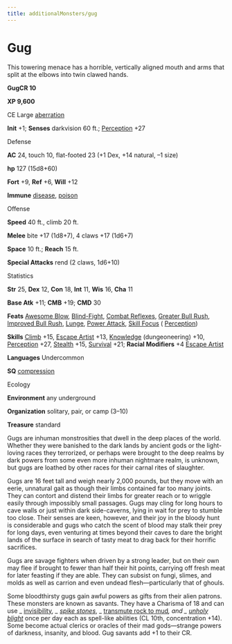 ```yaml
---
title: additionalMonsters/gug
---
```

# Gug

This towering menace has a horrible, vertically aligned mouth and arms that split at the elbows into twin clawed hands.

**GugCR 10**

**XP 9,600**

CE Large [aberration](monsters/creatureTypes#_aberration)

**Init** +1; **Senses** darkvision 60 ft.; [Perception](additionalMonsters/../skills/perception#_perception) +27

Defense

**AC** 24, touch 10, flat-footed 23 (+1 Dex, +14 natural, –1 size)

**hp** 127 (15d8+60)

**Fort** +9, **Ref** +6, **Will** +12

**Immune** [disease](monsters/universalMonsterRules#_disease-(ex-or-su)), [poison](monsters/universalMonsterRules#_poison-(ex-or-su))

Offense

**Speed** 40 ft., climb 20 ft.

**Melee** bite +17 (1d8+7), 4 claws +17 (1d6+7)

**Space** 10 ft.; **Reach** 15 ft.

**Special Attacks** rend (2 claws, 1d6+10)

Statistics

**Str** 25, **Dex** 12, **Con** 18, **Int** 11, **Wis** 16, **Cha** 11

**Base Atk** +11; **CMB** +19; **CMD** 30

**Feats** [Awesome Blow](additionalMonsters/../monsters/monsterFeats#_awesome-blow), [Blind-Fight](additionalMonsters/../feats#_blind-fight), [Combat Reflexes](additionalMonsters/../feats#_combat-reflexes), [Greater Bull Rush](additionalMonsters/../feats#_greater-bull-rush), [Improved Bull Rush](additionalMonsters/../feats#_improved-bull-rush), [Lunge](additionalMonsters/../feats#_lunge), [Power Attack](additionalMonsters/../feats#_power-attack), [Skill Focus](additionalMonsters/../feats#_skill-focus) ( [Perception](additionalMonsters/../skills/perception#_perception))

**Skills** [Climb](additionalMonsters/../skills/climb#_climb) +15, [Escape Artist](additionalMonsters/../skills/escapeArtist#_escape-artist) +13, [Knowledge](additionalMonsters/../skills/knowledge#_knowledge) (dungeoneering) +10, [Perception](additionalMonsters/../skills/perception#_perception) +27, [Stealth](additionalMonsters/../skills/stealth#_stealth) +15, [Survival](additionalMonsters/../skills/survival#_survival) +21; **Racial Modifiers** +4 [Escape Artist](additionalMonsters/../skills/escapeArtist#_escape-artist)

**Languages** Undercommon

**SQ** [compression](monsters/universalMonsterRules#_compression)

Ecology

**Environment** any underground

**Organization** solitary, pair, or camp (3–10)

**Treasure** standard

Gugs are inhuman monstrosities that dwell in the deep places of the world. Whether they were banished to the dark lands by ancient gods or the light-loving races they terrorized, or perhaps were brought to the deep realms by dark powers from some even more inhuman nightmare realm, is unknown, but gugs are loathed by other races for their carnal rites of slaughter.

Gugs are 16 feet tall and weigh nearly 2,000 pounds, but they move with an eerie, unnatural gait as though their limbs contained far too many joints. They can contort and distend their limbs for greater reach or to wriggle easily through impossibly small passages. Gugs may cling for long hours to cave walls or just within dark side-caverns, lying in wait for prey to stumble too close. Their senses are keen, however, and their joy in the bloody hunt is considerable and gugs who catch the scent of blood may stalk their prey for long days, even venturing at times beyond their caves to dare the bright lands of the surface in search of tasty meat to drag back for their horrific sacrifices.

Gugs are savage fighters when driven by a strong leader, but on their own may flee if brought to fewer than half their hit points, carrying off fresh meat for later feasting if they are able. They can subsist on fungi, slimes, and molds as well as carrion and even undead flesh—particularly that of ghouls.

Some bloodthirsty gugs gain awful powers as gifts from their alien patrons. These monsters are known as savants. They have a Charisma of 18 and can use _ [invisibility](additionalMonsters/../spells/invisibility#_invisibility)_, _ [spike stones](additionalMonsters/../spells/spikeStones#_spike-stones)_, _ [transmute rock to mud](additionalMonsters/../spells/transmuteRockToMud#_transmute-rock-to-mud)_, and _ [unholy blight](additionalMonsters/../spells/unholyBlight#_unholy-blight)_ once per day each as spell-like abilities (CL 10th, concentration +14). Some become actual clerics or oracles of their mad gods—strange powers of darkness, insanity, and blood. Gug savants add +1 to their CR.

